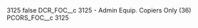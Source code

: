 <?xml version="1.0" encoding="UTF-8"?>
<CustomMetadata xmlns="http://soap.sforce.com/2006/04/metadata" xmlns:xsi="http://www.w3.org/2001/XMLSchema-instance" xmlns:xsd="http://www.w3.org/2001/XMLSchema">
    <label>3125</label>
    <protected>false</protected>
    <values>
        <field>DCR_FOC__c</field>
        <value xsi:type="xsd:string">3125 - Admin Equip. Copiers Only (36)</value>
    </values>
    <values>
        <field>PCORS_FOC__c</field>
        <value xsi:type="xsd:string">3125</value>
    </values>
</CustomMetadata>
